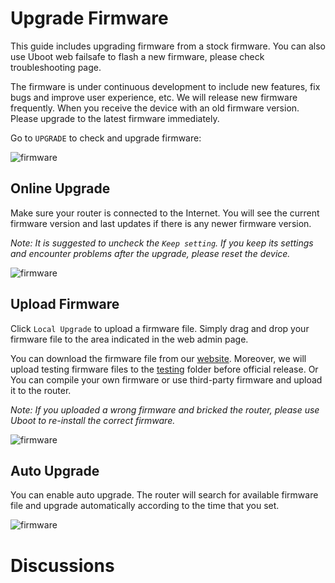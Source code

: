 # Upgrade Firmware

This guide includes upgrading firmware from a stock firmware. You can also use Uboot web failsafe to flash a new firmware, please check troubleshooting page.

The firmware is under continuous development to include new features, fix bugs and improve user experience, etc. We will release new firmware frequently. When you receive the device with an old firmware version. Please upgrade to the latest firmware immediately.

Go to `UPGRADE` to check and upgrade firmware:

![firmware](https://static.gl-inet.com/docs/en/3/setup/firmware/firmware.jpg)



## Online Upgrade

Make sure your router is connected to the Internet. You will see the current firmware version and last updates if there is any newer firmware version.

*Note: It is suggested to uncheck the `Keep setting`. If you keep its settings and encounter problems after the upgrade, please reset the device.*

![firmware](https://static.gl-inet.com/docs/en/3/setup/firmware/firmware1.jpg)




## Upload Firmware

Click `Local Upgrade` to upload a firmware file. Simply drag and drop your firmware file to the area indicated in the web admin page.

You can download the firmware file from our [website](http://download.gl-inet.com/firmware/). Moreover, we will upload testing firmware files to the [testing](http://download.gl-inet.com/firmware/testing/) folder before official release. Or You can compile your own firmware or use third-party firmware and upload it to the router.

*Note: If you uploaded a wrong firmware and bricked the router, please use Uboot to re-install the correct firmware.*

![firmware](https://static.gl-inet.com/docs/en/3/setup/firmware/firmware2.jpg)



## Auto Upgrade

You can enable auto upgrade. The router will search for available firmware file and upgrade automatically according to the time that you set.

![firmware](https://static.gl-inet.com/docs/en/3/setup/firmware/firmware3.jpg)



# Discussions